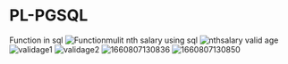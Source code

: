 # PL-PGSQL
Function in sql 
![Functionmulit](https://user-images.githubusercontent.com/99954777/191488932-326d8091-18b7-49fd-8920-9557e4b981b5.png)
nth salary using sql 
![nthsalary](https://user-images.githubusercontent.com/99954777/191486790-6b670b63-a9c3-42fa-95cb-0452cc321fe2.jpg)
valid age 
![validage1](https://user-images.githubusercontent.com/99954777/191486464-75d5ad04-1c7e-4748-8e61-0b36ceccedc5.jpg)
![validage2](https://user-images.githubusercontent.com/99954777/191486472-1ef521ae-e715-446e-a66a-42e77131da2d.jpg)
![1660807130836](https://user-images.githubusercontent.com/99954777/191486476-52b023c3-6d2e-4b5d-81c9-a38873d44c8b.jpg)
![1660807130850](https://user-images.githubusercontent.com/99954777/191486513-00b633f8-6949-4964-a0b1-306472a8540f.jpg)

